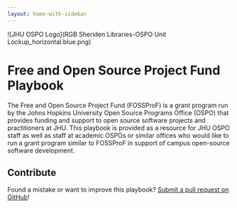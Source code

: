 ```yaml
---
layout: home-with-sidebar
---
```

![JHU OSPO Logo](RGB Sheriden Libraries-OSPO Unit Lockup_horizontal.blue.png)
# Free and Open Source Project Fund Playbook
The Free and Open Source Project Fund (FOSSProF) is a grant program run by the Johns Hopkins University Open Source Programs Office (OSPO) that provides funding and support to open source software projects and practitioners at JHU. 
This playbook is provided as a resource for JHU OSPO staff as well as staff at academic OSPOs or similar offices who would like to run a grant program similar to FOSSProF in support of campus open-source software development. 

## Contribute
Found a mistake or want to improve this playbook? [Submit a pull request on GitHub](https://github.com/JH-OSPO/FOSSPROF_Playbook)!
